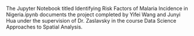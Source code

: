 The Jupyter Notebook titled Identifying Risk Factors of Malaria Incidence in Nigeria.ipynb documents the project completed by Yifei Wang and Junyi Hua under the supervision of Dr. Zaslavsky in the course Data Science Approaches to Spatial Analysis.
